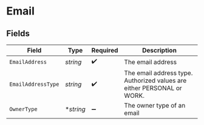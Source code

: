# Email


## Fields

| Field                                                                  | Type                                                                   | Required                                                               | Description                                                            |
| ---------------------------------------------------------------------- | ---------------------------------------------------------------------- | ---------------------------------------------------------------------- | ---------------------------------------------------------------------- |
| `EmailAddress`                                                         | *string*                                                               | :heavy_check_mark:                                                     | The email address                                                      |
| `EmailAddressType`                                                     | *string*                                                               | :heavy_check_mark:                                                     | The email address type. Authorized values are either PERSONAL or WORK. |
| `OwnerType`                                                            | **string*                                                              | :heavy_minus_sign:                                                     | The owner type of an email                                             |